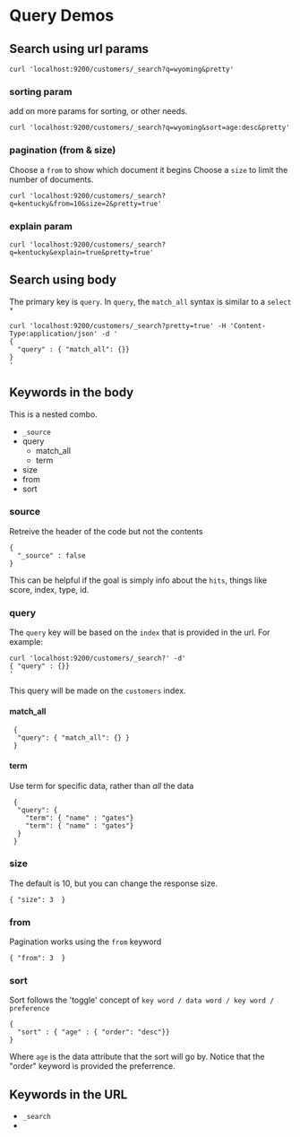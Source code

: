 # Query Demos

## Search using url params

```
curl 'localhost:9200/customers/_search?q=wyoming&pretty'
```

### sorting param
add on more params for sorting, or other needs.

```
curl 'localhost:9200/customers/_search?q=wyoming&sort=age:desc&pretty'
```

### pagination (from & size)

Choose a `from` to show which document it begins
Choose a `size` to limit the number of documents.

```
curl 'localhost:9200/customers/_search?q=kentucky&from=10&size=2&pretty=true'
```

### explain param

```
curl 'localhost:9200/customers/_search?q=kentucky&explain=true&pretty=true'
```

## Search using body

The primary key is `query`. In `query`, the `match_all` syntax is similar to a `select *`

```
curl 'localhost:9200/customers/_search?pretty=true' -H 'Content-Type:application/json' -d '
{
  "query" : { "match_all": {}}
}
'
```

## Keywords in the body

This is a nested combo.

- `_source`
- query
  - match_all
  - term
- size
- from
- sort

### source

Retreive the header of the code but not the contents

```
{
  "_source" : false
}
```

This can be helpful if the goal is simply info about the `hits`, things like score, index, type, id.



### query

The `query` key will be based on the `index` that is provided in the url. For example:

```
curl 'localhost:9200/customers/_search?' -d'
{ "query" : {}}
'
```

This query will be made on the `customers` index.


#### match_all

```
 {
  "query": { "match_all": {} }
 }
```

#### term

Use term for specific data, rather than _all_ the data

```
 {
  "query": {
    "term": { "name" : "gates"}
    "term": { "name" : "gates"}
  }
 }
```


### size

The default is 10, but you can change the response size.

```
{ "size": 3  }
```

### from

Pagination works using the `from` keyword

```
{ "from": 3  }
```

### sort

Sort follows the 'toggle' concept of `key word / data word / key word / preference`

```
{
  "sort" : { "age" : { "order": "desc"}}
}
```

Where `age` is the data attribute that the sort will go by. Notice that the "order" keyword is provided the preferrence.


## Keywords in the URL

- `_search`
-